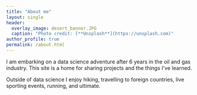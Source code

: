 ```yaml
---
title: "About me"
layout: single
header:
  overlay_image: desert_banner.JPG
  caption: "Photo credit: [**Unsplash**](https://unsplash.com)"
author_profile: true
permalink: /about.html
---
```


I am embarking on a data science adventure after 6 years in the oil and gas industry. This site is a home for sharing projects and the things I've learned.

Outside of data science I enjoy hiking, travelling to foreign countries, live sporting events, running, and ultimate.
